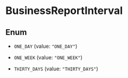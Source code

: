 

# BusinessReportInterval

## Enum


* `ONE_DAY` (value: `"ONE_DAY"`)

* `ONE_WEEK` (value: `"ONE_WEEK"`)

* `THIRTY_DAYS` (value: `"THIRTY_DAYS"`)



